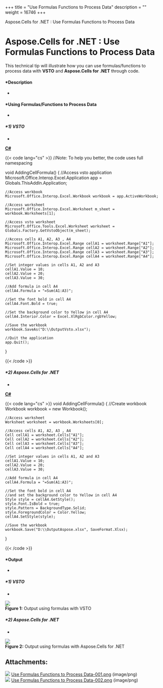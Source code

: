+++
title = "Use Formulas Functions to Process Data" 
description = "" 
weight = 16746 
+++

Aspose.Cells for .NET : Use Formulas Functions to Process Data  

# Aspose.Cells for .NET : Use Formulas Functions to Process Data


This technical tip will illustrate how you can use formulas/functions to process data with **VSTO** and **Aspose.Cells for .NET** through code.

#### *Description  
*

#### *Using Formulas/Functions to Process Data  
*

##### *1) VSTO  
*

**[C#](/pages/createpage.action?spaceKey=cellsnet&title=C&linkCreation=true&fromPageId=5017447)**

{{< code lang="cs" >}}
//Note: To help you better, the code uses full namespacing

void AddingCellFormula()
{
    //Access vsto application
    Microsoft.Office.Interop.Excel.Application app = Globals.ThisAddIn.Application;

    //Access workbook
    Microsoft.Office.Interop.Excel.Workbook workbook = app.ActiveWorkbook;

    //Access worksheet
    Microsoft.Office.Interop.Excel.Worksheet m_sheet = workbook.Worksheets[1];

    //Access vsto worksheet
    Microsoft.Office.Tools.Excel.Worksheet worksheet = Globals.Factory.GetVstoObject(m_sheet);

    //Access cells A1, A2, A3 , A4
    Microsoft.Office.Interop.Excel.Range cellA1 = worksheet.Range["A1"];
    Microsoft.Office.Interop.Excel.Range cellA2 = worksheet.Range["A2"];
    Microsoft.Office.Interop.Excel.Range cellA3 = worksheet.Range["A3"];
    Microsoft.Office.Interop.Excel.Range cellA4 = worksheet.Range["A4"];

    //Set integer values in cells A1, A2 and A3
    cellA1.Value = 10;
    cellA2.Value = 20;
    cellA3.Value = 30;

    //Add formula in cell A4
    cellA4.Formula = "=Sum(A1:A3)";

    //Set the font bold in cell A4
    cellA4.Font.Bold = true;

    //Set the background color to Yellow in cell A4
    cellA4.Interior.Color = Excel.XlRgbColor.rgbYellow;

    //Save the workbook
    workbook.SaveAs("D:\\OutputVsto.xlsx");

    //Quit the application
    app.Quit();

}
 
{{< /code >}}

##### *2) Aspose.Cells for .NET  
*

**[C#](/pages/createpage.action?spaceKey=cellsnet&title=C&linkCreation=true&fromPageId=5017447)**

{{< code lang="cs" >}}
void AddingCellFormula()
{
    //Create workbook
    Workbook workbook = new Workbook();

    //Access worksheet
    Worksheet worksheet = workbook.Worksheets[0];

    //Access cells A1, A2, A3 , A4
    Cell cellA1 = worksheet.Cells["A1"];
    Cell cellA2 = worksheet.Cells["A2"];
    Cell cellA3 = worksheet.Cells["A3"];
    Cell cellA4 = worksheet.Cells["A4"];

    //Set integer values in cells A1, A2 and A3
    cellA1.Value = 10;
    cellA2.Value = 20;
    cellA3.Value = 30;

    //Add formula in cell A4
    cellA4.Formula = "=Sum(A1:A3)";

    //Set the font bold in cell A4
    //and set the background color to Yellow in cell A4
    Style style = cellA4.GetStyle();
    style.Font.IsBold = true;
    style.Pattern = BackgroundType.Solid;
    style.ForegroundColor = Color.Yellow;
    cellA4.SetStyle(style);

    //Save the workbook
    workbook.Save("D:\\OutputAspose.xlsx", SaveFormat.Xlsx);
}
 
{{< /code >}}

#### *Output  
*

##### *1) VSTO  
*

  
  
![](https://docs2.aspose.com/cells/net/attachments/5017447/5112090.png)  
**Figure 1:** Output using formulas with VSTO

##### *2) Aspose.Cells for .NET  
*

  
  
![](https://docs2.aspose.com/cells/net/attachments/5017447/5112085.png)  
**Figure 2:** Output using formulas with Aspose.Cells for .NET

## Attachments:

![](https://docs2.aspose.com/cells/net/images/icons/bullet_blue.gif) [Use Formulas Functions to Process Data-001.png](https://docs2.aspose.com/cells/net/attachments/5017447/5112090.png) (image/png)  
![](https://docs2.aspose.com/cells/net/images/icons/bullet_blue.gif) [Use Formulas Functions to Process Data-002.png](https://docs2.aspose.com/cells/net/attachments/5017447/5112085.png) (image/png)  

